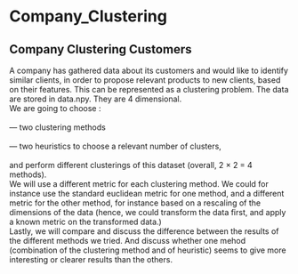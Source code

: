 # Company_Clustering
## Company Clustering Customers

A company has gathered data about its customers and would like to identify similar clients, in order to propose relevant products to new clients, based on their
features. This can be represented as a clustering problem. The data are stored in data.npy. They are 4 dimensional.
<br>
We are going to choose : <br> <br>
— two clustering methods <br> <br>
— two heuristics to choose a relevant number of clusters,<br> <br>
and perform different clusterings of this dataset (overall, 2 × 2 = 4 methods). <br> We will use a different metric for each clustering method. We could for
instance use the standard euclidean metric for one method, and a different metric
for the other method, for instance based on a rescaling of the dimensions of the
data (hence, we could transform the data first, and apply a known metric on the
transformed data.) <br>
Lastly, we will compare and discuss the difference between the results of the different methods
we tried. And discuss whether one mehod (combination of the clustering method and
of heuristic) seems to give more interesting or clearer results than the others.


